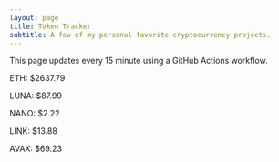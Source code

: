 ```yaml
---
layout: page
title: Token Tracker
subtitle: A few of my personal favorite cryptocurrency projects.
---
```


 This page updates every 15 minute using a GitHub Actions workflow.

<!--BEGINCRYPTOINPUT-->
ETH: $2637.79

LUNA: $87.99

NANO: $2.22

LINK: $13.88

AVAX: $69.23

<!--ENDCRYPTOINPUT-->
